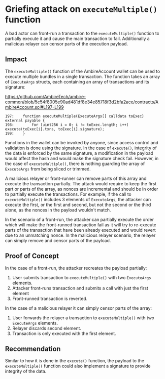 # Griefing attack on `executeMultiple()` function

A bad actor can front-run a transaction to the `executeMultiple()` function to partially execute it and cause the main transaction to fail. Additionally a malicious relayer can censor parts of the execution payload.

## Impact

The `executeMultiple()` function of the AmbireAccount wallet can be used to execute multiple bundles in a single transaction. The function takes an array of `ExecuteArgs` structs, each containing an array of transactions and its signature:

https://github.com/AmbireTech/ambire-common/blob/5c54f8005e90ad481df8e34e85718f3d2bfa2ace/contracts/AmbireAccount.sol#L197-L199

```solidity
197: 	function executeMultiple(ExecuteArgs[] calldata toExec) external payable {
198: 		for (uint256 i = 0; i != toExec.length; i++) execute(toExec[i].txns, toExec[i].signature);
199: 	}
```

Functions in the wallet can be invoked by anyone, since access control and validation is done using the signature. In the case of `execute()`, integrity of the data is enforced by the same signature, a modification in the payload would affect the hash and would make the signature check fail. However, in the case of `executeMultiple()`, there is nothing guarding the array of `ExecuteArgs` from being sliced or trimmed.

A malicious relayer or front-runner can remove parts of this array and execute the transaction partially. The attack would require to keep the first part or parts of the array, as nonces are incremental and should be in order to partially execute the transactions. For example, if the call to `executeMultiple()` includes 3 elements of `ExecuteArgs`, the attacker can execute the first, or the first and second, but not the second or the third alone, as the nonces in the payload wouldn't match.

In the scenario of a front-run, the attacker can partially execute the order which will make the front-runned transaction fail as it will try to re-execute parts of the transaction that have been already executed and would revert due to an unmatching nonce. In the malicious relayer scenario, the relayer can simply remove and censor parts of the payload.  

## Proof of Concept

In the case of a front-run, the attacker recreates the payload partially: 

1. User submits transaction to `executeMultiple()` with two `ExecuteArgs` elements.
2. Attacker front-runs transaction and submits a call with just the first element
3. Front-runned transaction is reverted.

In the case of a malicious relayer it can simply censor parts of the array:

1. User forwards the relayer a transaction to `executeMultiple()` with two `ExecuteArgs` elements.
2. Relayer discards second element.
3. Transaction is only executed with the first element.

## Recommendation

Similar to how it is done in the `execute()` function, the payload to the `executeMultiple()` function could also implement a signature to provide integrity of the data.
